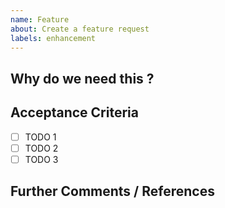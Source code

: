 ```yaml
---
name: Feature
about: Create a feature request
labels: enhancement
---
```



## Why do we need this ?

<!-- A clear and concise description of what is the feature and why you need it ? -->

## Acceptance Criteria

<!-- Add Acceptance Criteria to merge a pull request to add this feature. -->

- [ ] TODO 1
- [ ] TODO 2
- [ ] TODO 3

## Further Comments / References  

<!-- Any additional comments for this . -->
<!-- Add References to similar features provided by any other platform(if possible)  -->